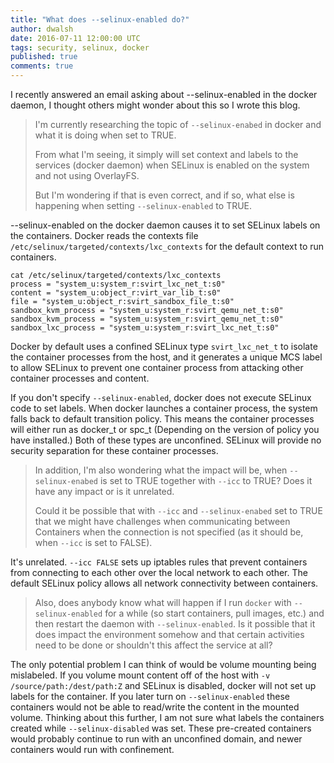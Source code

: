 ```yaml
---
title: "What does --selinux-enabled do?"
author: dwalsh
date: 2016-07-11 12:00:00 UTC
tags: security, selinux, docker
published: true
comments: true
---
```


I recently answered an email asking about --selinux-enabled in the docker daemon, I thought others might wonder about this so I wrote this blog.

> I'm currently researching the topic of `--selinux-enabed` in docker and what it is doing when set to TRUE.
>
> From what I'm seeing, it simply will set context and labels to the services (docker daemon) when SELinux is enabled on the system and not using OverlayFS.
>
> But I'm wondering if that is even correct, and if so, what else is happening when setting `--selinux-enabled` to TRUE.

--selinux-enabled on the docker daemon causes it to set SELinux labels on the containers.  Docker reads the contexts file `/etc/selinux/targeted/contexts/lxc_contexts` for the default context to run containers.

```
cat /etc/selinux/targeted/contexts/lxc_contexts
process = "system_u:system_r:svirt_lxc_net_t:s0"
content = "system_u:object_r:virt_var_lib_t:s0"
file = "system_u:object_r:svirt_sandbox_file_t:s0"
sandbox_kvm_process = "system_u:system_r:svirt_qemu_net_t:s0"
sandbox_kvm_process = "system_u:system_r:svirt_qemu_net_t:s0"
sandbox_lxc_process = "system_u:system_r:svirt_lxc_net_t:s0"
```

Docker by default uses a confined SELinux type `svirt_lxc_net_t` to isolate the container processes from the host, and it generates a unique MCS label to allow SELinux to prevent one container process from attacking other container processes and content.

If you don't specify `--selinux-enabled`, docker does not execute SELinux code to set labels. When docker launches a container process, the system falls back to default transition policy.  This means the container processes will either run as docker_t or spc_t (Depending on the version of policy you have installed.) Both of these types are unconfined.  SELinux will provide no security separation for these container processes.

> In addition, I'm also wondering what the impact will be, when `--selinux-enabed` is set to TRUE together with `--icc` to TRUE? Does it have any impact or is it unrelated.
>
> Could it be possible that with `--icc` and `--selinux-enabed` set to TRUE that we might have challenges when communicating between Containers when the connection is not specified (as it should be, when `--icc` is set to FALSE).

It's unrelated. `--icc FALSE` sets up iptables rules that prevent containers from connecting to each other over the local network to each other.  The default SELinux policy allows all network connectivity between containers.

> Also, does anybody know what will happen if I run `docker` with `--selinux-enabled` for a while (so start containers, pull images, etc.) and then restart the daemon with `--selinux-enabled`. Is it possible that it does impact the environment somehow and that certain activities need to be done or shouldn't this affect the service at all?

The only potential problem I can think of would be volume mounting being mislabeled.  If you volume mount content off of the host with `-v /source/path:/dest/path:Z` and SELinux is disabled, docker will not set up labels for the container.  If you later turn on `--selinux-enabled` these containers would not be able to read/write the content in the mounted volume.  Thinking about this further, I am not sure what labels the containers created while `--selinux-disabled` was set.  These pre-created containers would probably continue to run with an unconfined domain, and newer containers would run with confinement.

